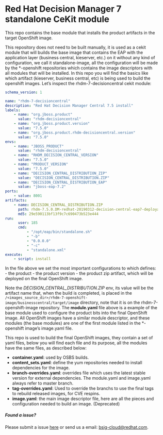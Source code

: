 # Red Hat Decision Manager 7 standalone CeKit module

This repo contains the base module that installs the product artifacts in the target OpenShift image.


This repository does not need to be built manually, it is used as a cekit module  that will builds the base image
that contains the EAP with the application layer (business central, kieserver, etc.) on it without any kind
of configuration, we call it standalone-image, all the configuration will be made by the *-openshift repositories
which contains the image descriptors with all modules that will be installed. In this repo you will find the basics
like which artifact (kieserver, business central, etc) is being used to build the openshift images. Let’s inspect the
rhdm-7-decisioncentral cekit module:


```yaml
schema_version: 1

name: "rhdm-7-decisioncentral"
description: "Red Hat Decision Manager Central 7.5 install"
labels:
    - name: "org.jboss.product"
      value: "rhdm-decisioncentral"
    - name: "org.jboss.product.version"
      value: "7.5.0"
    - name: "org.jboss.product.rhdm-decisioncentral.version"
      value: "7.5.0"
envs:
    - name: "JBOSS_PRODUCT"
      value: "rhdm-decisioncentral"
    - name: "RHDM_DECISION_CENTRAL_VERSION"
      value: "7.5.0"
    - name: "PRODUCT_VERSION"
      value: "7.5.0"
    - name: "DECISION_CENTRAL_DISTRIBUTION_ZIP"
      value: "DECISION_CENTRAL_DISTRIBUTION.ZIP"
    - name: "DECISION_CENTRAL_DISTRIBUTION_EAP"
      value: "jboss-eap-7.2"
ports:
    - value: 8001
artifacts:
    - name: DECISION_CENTRAL_DISTRIBUTION.ZIP
      path: rhdm-7.5.0.DM-redhat-20190312-decision-central-eap7-deployable.zip
      md5: 29e590113bf13f9c7c690473b523e444
run:
      user: 185
      cmd:
          - "/opt/eap/bin/standalone.sh"
          - "-b"
          - "0.0.0.0"
          - "-c"
          - "standalone.xml"
execute:
    - script: install
```

In the file above we set the most important configurations to which defines:
    - the product
    - the product version
    - the product zip artifact, which will be deployed on the final OpenShift image.

Note the *DECISION_CENTRAL_DISTRIBUTION.ZIP* env, its value will be the artifact name that, when the build is completed,
is placed in the `/<images_source_dir>/rhdm-7-openshift-image/businesscentral/target/image` directory,
note that it is on the rhdm-7-openshift-image repository. The **module.yaml** file above is a example of
the base module used to configure the product bits into the final OpenShift image. All OpenShift images have a
similar module descriptor, and these modules (the base modules) are one of the first module listed in
the *-openshift image’s image.yaml file.


This repo is used to build the final OpenShift images, they contain a set of yaml files, below you will find each
file and its purpose, all the modules have the same files, as described below:

 - **container.yaml**: used by OSBS builds.
 - **content_sets.yaml**: define the yum repositories needed to install dependencies for the image.
 - **branch-overrides.yaml**: overrides file which uses the latest stable version for external dependencies. The module.yaml and image.yaml always refer to master branch.
 - **tag-overrides.yaml**: Used to override the branchs to use the final tags to rebuild released images, for CVE respins.
 - **image.yaml**: the main image descriptor file, here are all the pieces and configuration needed to build an image. (Deprecated)


##### Found a issue?
Please submit a issue [here](https://issues.jboss.org/projects/KIECLOUD) or send us a email: bsig-cloud@redhat.com.
